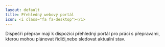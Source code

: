 ```yaml
---
layout: default
title: Přehledný webový portál
icon: <i class="fa fa-desktop"></i>
---
```


Dispečři přeprav mají k dispozici přehledný portál pro práci s přepravami, kterou mohou plánovat řidiči,nebo sledovat aktuální stav.